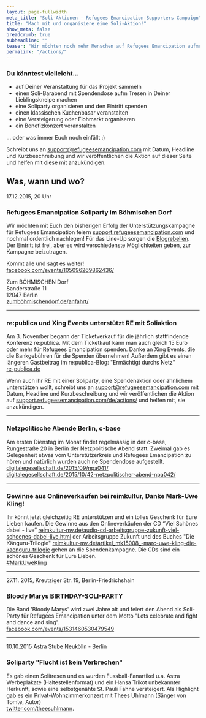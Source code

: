 ```yaml
---
layout: page-fullwidth
meta_title: "Soli-Aktionen - Refugees Emancipation Supporters Campaign"
title: "Mach mit und organisiere eine Soli-Aktion!"
show_meta: false
breadcrumb: true
subheadline: ""
teaser: "Wir möchten noch mehr Menschen auf Refugees Emancipation aufmerksam machen und mit Soliaktionen weitere Spenden sammeln. "
permalink: "/actions/"
---
```


### Du könntest vielleicht...
- auf Deiner Veranstaltung für das Projekt sammeln
- einen Soli-Barabend mit Spendendose aufm Tresen in Deiner Lieblingskneipe machen
- eine Soliparty organisieren und den Eintritt spenden
- einen klassischen Kuchenbasar veranstalten
- eine Versteigerung oder Flohmarkt organiseren
- ein Benefizkonzert veranstalten

... oder was immer Euch noch einfällt :)

Schreibt uns an [support@refugeesemancipation.com](mailto:support@refugeesemancipation.com) mit Datum, Headline und Kurzbeschreibung und wir veröffentlichen die Aktion auf dieser Seite und helfen mit diese mit anzukündigen.

## Was, wann und wo?

<p class="subheadline subheader mt20">17.12.2015, 20 Uhr</p>
<h3 class="t0">Refugees Emancipation Soliparty im Böhmischen Dorf</h3>

Wir möchten mit Euch den bisherigen Erfolg der Unterstützungskampagne für Refugees Emancipation feiern [support.refugeesemancipation.com](http://support.refugeesemancipation.com/) und nochmal ordentlich nachlegen! Für das Line-Up sorgen die [Blogrebellen](http://www.blogrebellen.de). Der Eintritt ist frei, aber es wird verschiedenste Möglichkeiten geben, zur Kampagne beizutragen.

Kommt alle und sagt es weiter!<br>
[facebook.com/events/105096269862436/](https://www.facebook.com/events/105096269862436/)

Zum BÖHMISCHEN Dorf<br>
Sanderstraße 11<br>
12047 Berlin<br>
[zumböhmischendorf.de/anfahrt/](http://www.zumböhmischendorf.de/anfahrt/)

---

### re:publica und Xing Events unterstützt RE mit Soliaktion

Am 3. November begann der Ticketverkauf für die jährlich stattfindende Konferenz re:publica. Mit dem Ticketkauf kann man auch gleich 15 Euro oder mehr für Refugees Emancipation spenden. Danke an Xing Events, die die Bankgebühren für die Spenden übernehmen! Außerdem gibt es einen längeren Gastbeitrag im re:publica-Blog: "Ermächtigt durchs Netz"<br>
[re-publica.de](https://re-publica.de/16/guestcontribution/ermaechtigt-durchs-netz)

Wenn auch ihr RE mit einer Soliparty, eine Spendenaktion oder ähnlichem unterstützen wollt, schreibt uns an [support@refugeesemancipation.com](mailto:support@refugeesemancipation.com) mit Datum, Headline und Kurzbeschreibung und wir veröffentlichen die Aktion auf [support.refugeesemancipation.com/de/actions/](http://support.refugeesemancipation.com/de/actions/) und helfen mit, sie anzukündigen.

---

### Netzpolitische Abende Berlin, c-base

Am ersten Dienstag im Monat findet regelmässig in der c-base, Rungestraße 20 in Berlin der Netzpolitische Abend statt. Zweimal gab es Gelegenheit etwas vom Unterstützerkreis und Refugees Emancipation zu hören und natürlich wurden auch ne Spendendose aufgestellt.<br>
[digitalegesellschaft.de/2015/09/npa041/](https://digitalegesellschaft.de/2015/09/npa041/)<br>
[digitalegesellschaft.de/2015/10/42-netzpolitischer-abend-npa042/](https://digitalegesellschaft.de/2015/10/42-netzpolitischer-abend-npa042/)

---

### Gewinne aus Onlineverkäufen bei reimkultur, Danke Mark-Uwe Kling!
Ihr könnt jetzt gleichzeitig RE unterstützen und ein tolles Geschenk für Eure Lieben kaufen. Die Gewinne aus den Onlineverkäufen der CD “Viel Schönes dabei - live” [reimkultur-mv.de/audio-cd-arbeitsgruppe-zukunft-viel-schoenes-dabei-live.html](https://www.reimkultur-mv.de/artikel_mk15005_audio-cd-arbeitsgruppe-zukunft-viel-schoenes-dabei-live.html) der Arbeitsgruppe Zukunft und des Buches "Die Känguru-Trilogie" [reimkultur-mv.de/artikel_mk15008_-marc-uwe-kling-die-kaenguru-trilogie](https://www.reimkultur-mv.de/artikel_mk15008_-marc-uwe-kling-die-kaenguru-trilogie.html) gehen an die Spendenkampagne. Die CDs sind ein schönes Geschenk für Eure Lieben.<br>
[#MarkUweKling](https://twitter.com/search?src=typd&q=%23MarkUweKling)

---

<p class="subheadline subheader mt20">27.11. 2015, Kreutziger Str. 19, Berlin-Friedrichshain</p>
<h3 class="t0">Bloody Marys BIRTHDAY-SOLI-PARTY</h3>

Die Band 'Bloody Marys' wird zwei Jahre alt und feiert den Abend
als Soli-Party für Refugees Emancipation unter dem Motto
"Lets celebrate and fight and dance and sing".<br>
[facebook.com/events/1531460530479549](https://www.facebook.com/events/1531460530479549/)

---
<p class="subheadline subheader">10.10.2015 Astra Stube Neukölln - Berlin</p>

<h3 class="t0"> Soliparty "Flucht ist kein Verbrechen"</h3>

Es gab einen Solitresen und es wurden Fussball-Fanartikel u.a. Astra Werbeplakate (Haltestellenformat) und ein Hansa Trikot unbekannter Herkunft, sowie eine selbstgenähte St. Pauli Fahne versteigert. Als Highlight gab es ein Privat-Wohnzimmerkonzert mit Thees Uhlmann (Sänger von Tomte, Autor)<br> [twitter.com/theesuhlmann](https://twitter.com/theesuhlmann).
